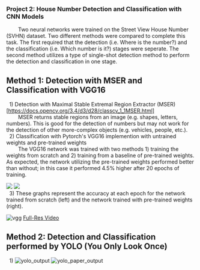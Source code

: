 ### Project 2: House Number Detection and Classification with CNN Models
&nbsp;&nbsp;&nbsp;&nbsp;&nbsp;&nbsp;&nbsp;&nbsp;Two neural networks were trained on the Street View House Number (SVHN) dataset. Two different methods were compared to complete this task. The first required that the detection (i.e. Where is the number?) and the classification (i.e. Which number is it?) stages were seperate. The second method utilizes a type of single-shot detection method to perform the detection and classification in one stage.

## Method 1: Detection with MSER and Classification with VGG16
&nbsp;&nbsp;1) Detection with Maximal Stable Extremal Region Extractor (MSER)[https://docs.opencv.org/3.4/d3/d28/classcv_1_1MSER.html]  
&nbsp;&nbsp;&nbsp;&nbsp;&nbsp;&nbsp;&nbsp;&nbsp;MSER returns stable regions from an image (e.g. shapes, letters, numbers). This is good for the detection of numbers but may not work for the detection of other more-complex objects (e.g. vehicles, people, etc.).  
&nbsp;&nbsp;2) Classification with Pytorch's VGG16 implemention with untrained weights and pre-trained weights  
&nbsp;&nbsp;&nbsp;&nbsp;&nbsp;&nbsp;&nbsp;&nbsp;The VGG16 network was trained with two methods 1) training the weights from scratch and 2) training from a baseline of pre-trained weights. As expected, the network utilizing the pre-trained weights performed better than without; in this case it performed 4.5% higher after 20 epochs of training.

<img src="https://user-images.githubusercontent.com/29446797/167309158-949b24bc-2e22-47fc-a688-d06bbb262538.png"> <img src="https://user-images.githubusercontent.com/29446797/167309161-c2e9381e-4ef2-46fc-8ca0-6a3af97f615e.png">  
&nbsp;&nbsp;3) These graphs represent the accuracy at each epoch for the network trained from scratch (left) and the network trained with pre-trained weights (right).

![vgg](https://user-images.githubusercontent.com/29446797/167310676-9744a36d-e80d-4262-abf4-cf41248f6cc6.gif) [Full-Res Video](https://github.com/hsilvaga/ComputerVisionProjects/blob/master/NumberDetection/data/vgg16_output.avi])


## Method 2: Detection and Classification performed by YOLO (You Only Look Once)
&nbsp;&nbsp;1)
![yolo_output](https://user-images.githubusercontent.com/29446797/167315576-e57daf80-8f8d-4c62-847a-fa2332b1a6a1.gif)
![yolo_paper_output](https://user-images.githubusercontent.com/29446797/167315579-28ae63ce-3211-4a69-b909-5c026b1fbf80.gif)

